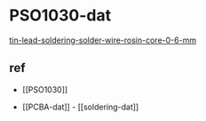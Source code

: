
# PSO1030-dat

[tin-lead-soldering-solder-wire-rosin-core-0-6-mm](https://www.electrodragon.com/product/tin-lead-soldering-solder-wire-rosin-core-0-6-mm/)


## ref 

- [[PSO1030]]

- [[PCBA-dat]] - [[soldering-dat]]



